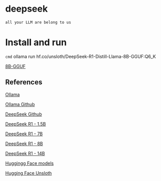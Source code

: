 # deepseek

`all your LLM are belong to us`

# Install and run
`cmd` ollama run hf.co/unsloth/DeepSeek-R1-Distill-Llama-8B-GGUF:Q6_K

[8B-GGUF](https://huggingface.co/unsloth/DeepSeek-R1-Distill-Llama-8B-GGUF/blob/main/DeepSeek-R1-Distill-Llama-8B-Q6_K.gguf)

## References
[Ollama](https://github.com/ollama/ollama)

[Ollama Github](https://github.com/ollama/ollama)

[DeepSeek Github](https://github.com/deepseek-ai/DeepSeek-V3?tab=readme-ov-file)

[DeepSeek R1 - 1.5B](https://huggingface.co/deepseek-ai/DeepSeek-R1-Distill-Qwen-1.5B)

[DeepSeek R1 - 7B](https://huggingface.co/deepseek-ai/DeepSeek-R1-Distill-Qwen-7B)

[DeepSeek R1 - 8B](https://huggingface.co/deepseek-ai/DeepSeek-R1-Distill-Llama-8B)

[DeepSeek R1 - 14B](https://huggingface.co/deepseek-ai/DeepSeek-R1-Distill-Qwen-14B)

[Huggingg Face models](https://huggingface.co/models)

[Hugging Face Unsloth](https://huggingface.co/collections/unsloth/deepseek-r1-all-versions-678e1c48f5d2fce87892ace5)
